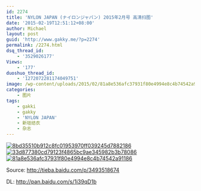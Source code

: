 ```yaml
---
id: 2274
title: 'NYLON JAPAN (ナイロンジャパン) 2015年2月号 高清扫图'
date: '2015-02-19T12:51:12+08:00'
author: Michael
layout: post
guid: 'http://www.gakky.me/?p=2274'
permalink: /2274.html
dsq_thread_id:
    - '3529026177'
Views:
    - '177'
duoshuo_thread_id:
    - '1272072281174049751'
image: /wp-content/uploads/2015/02/81a8e536afc37931f80e4994e8c4b74542a91186.jpg
categories:
    - 图片
tags:
    - gakki
    - gakky
    - 'NYLON JAPAN'
    - 新垣结衣
    - 杂志
---
```


[![8bd35510b912c8fc01953970ff039245d7882186](http://www.yui-aragaki.org/wp-content/uploads/2015/02/8bd35510b912c8fc01953970ff039245d7882186.jpg)](http://www.yui-aragaki.org/wp-content/uploads/2015/02/8bd35510b912c8fc01953970ff039245d7882186.jpg "8bd35510b912c8fc01953970ff039245d7882186") [![33d877380cd79123f4865bc9ae345982b3b78086](http://www.yui-aragaki.org/wp-content/uploads/2015/02/33d877380cd79123f4865bc9ae345982b3b78086.jpg)](http://www.yui-aragaki.org/wp-content/uploads/2015/02/33d877380cd79123f4865bc9ae345982b3b78086.jpg "33d877380cd79123f4865bc9ae345982b3b78086") [![81a8e536afc37931f80e4994e8c4b74542a91186](http://www.yui-aragaki.org/wp-content/uploads/2015/02/81a8e536afc37931f80e4994e8c4b74542a91186.jpg)](http://www.yui-aragaki.org/wp-content/uploads/2015/02/81a8e536afc37931f80e4994e8c4b74542a91186.jpg "81a8e536afc37931f80e4994e8c4b74542a91186")

Source: <http://tieba.baidu.com/p/3493518674>

DL: <http://pan.baidu.com/s/1i39qD1b>
